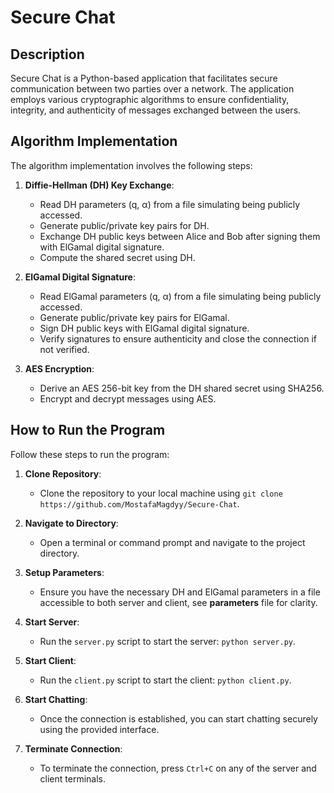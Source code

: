# Secure Chat

## Description

Secure Chat is a Python-based application that facilitates secure communication between two parties over a network. The application employs various cryptographic algorithms to ensure confidentiality, integrity, and authenticity of messages exchanged between the users.

## Algorithm Implementation

The algorithm implementation involves the following steps:

1. **Diffie-Hellman (DH) Key Exchange**: 
   - Read DH parameters (q, α) from a file simulating being publicly accessed.
   - Generate public/private key pairs for DH.
   - Exchange DH public keys between Alice and Bob after signing them with ElGamal digital signature.
   - Compute the shared secret using DH.
   
2. **ElGamal Digital Signature**:
   - Read ElGamal parameters (q, α) from a file simulating being publicly accessed.
   - Generate public/private key pairs for ElGamal.
   - Sign DH public keys with ElGamal digital signature.
   - Verify signatures to ensure authenticity and close the connection if not verified.
   
3. **AES Encryption**:
   - Derive an AES 256-bit key from the DH shared secret using SHA256.
   - Encrypt and decrypt messages using AES.

## How to Run the Program

Follow these steps to run the program:

1. **Clone Repository**: 
   - Clone the repository to your local machine using `git clone https://github.com/MostafaMagdyy/Secure-Chat`.
   
2. **Navigate to Directory**: 
   - Open a terminal or command prompt and navigate to the project directory.

3. **Setup Parameters**:
   - Ensure you have the necessary DH and ElGamal parameters in a file accessible to both server and client, see **parameters** file for clarity.
   
4. **Start Server**:
   - Run the `server.py` script to start the server: `python server.py`.
   
5. **Start Client**:
   - Run the `client.py` script to start the client: `python client.py`.
   
6. **Start Chatting**:
   - Once the connection is established, you can start chatting securely using the provided interface.

7. **Terminate Connection**:
   - To terminate the connection, press `Ctrl+C` on any of the server and client terminals.
